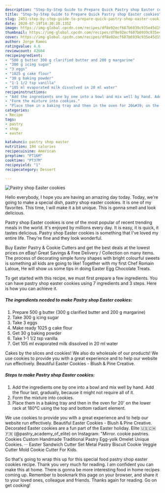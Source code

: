 ```yaml
---
description: "Step-by-Step Guide to Prepare Quick Pastry shop Easter cookies"
title: "Step-by-Step Guide to Prepare Quick Pastry shop Easter cookies"
slug: 2451-step-by-step-guide-to-prepare-quick-pastry-shop-easter-cookies
date: 2020-07-19T14:30:10.135Z
image: https://img-global.cpcdn.com/recipes/df8e92ecf687b6939c935e45d191a503/751x532cq70/pastry-shop-easter-cookies-recipe-main-photo.jpg
thumbnail: https://img-global.cpcdn.com/recipes/df8e92ecf687b6939c935e45d191a503/751x532cq70/pastry-shop-easter-cookies-recipe-main-photo.jpg
cover: https://img-global.cpcdn.com/recipes/df8e92ecf687b6939c935e45d191a503/751x532cq70/pastry-shop-easter-cookies-recipe-main-photo.jpg
author: Jorge Ramos
ratingvalue: 4.6
reviewcount: 42604
recipeingredient:
- "500 g butter 300 g clarified butter and 200 g margarine"
- "300 g icing sugar"
- "3 eggs"
- "1025 g cake flour"
- "30 g baking powder"
- "1-1 1/2 tsp vanilla"
- "105 ml evaporated milk dissolved in 20 ml water"
recipeinstructions:
- "Add the ingredients one by one into a bowl and mix well by hand. Add the flour last, gradually, because it might not require all of it."
- "Form the mixture into cookies."
- "Place them in a baking tray and then in the oven for 20&#39; on the lower rack at 180°C using the top and bottom radiant element."
categories:
- Recipe
tags:
- pastry
- shop
- easter

katakunci: pastry shop easter 
nutrition: 194 calories
recipecuisine: American
preptime: "PT16M"
cooktime: "PT37M"
recipeyield: "1"
recipecategory: Dessert

---
```



![Pastry shop Easter cookies](https://img-global.cpcdn.com/recipes/df8e92ecf687b6939c935e45d191a503/751x532cq70/pastry-shop-easter-cookies-recipe-main-photo.jpg)

Hello everybody, I hope you are having an amazing day today. Today, we're going to make a special dish, pastry shop easter cookies. It is one of my favorites. This time, I will make it a bit unique. This is gonna smell and look delicious.

Pastry shop Easter cookies is one of the most popular of recent trending meals in the world. It's enjoyed by millions every day. It is easy, it is quick, it tastes delicious. Pastry shop Easter cookies is something that I've loved my entire life. They're fine and they look wonderful.

Buy Easter Pastry &amp; Cookie Cutters and get the best deals at the lowest prices on eBay! Great Savings &amp; Free Delivery / Collection on many items. The process of decorating simple funny shapes with bright colourful sweets is something all kids are going to like! Together with my first Chef Romain Laloue, He will show us some tips in doing Easter Egg Chocolate Treats.


To get started with this recipe, we must first prepare a few ingredients. You can have pastry shop easter cookies using 7 ingredients and 3 steps. Here is how you can achieve it.

<!--inarticleads1-->

##### The ingredients needed to make Pastry shop Easter cookies:

1. Prepare 500 g butter (300 g clarified butter and 200 g margarine)
1. Take 300 g icing sugar
1. Take 3 eggs
1. Make ready 1025 g cake flour
1. Get 30 g baking powder
1. Take 1-1 1/2 tsp vanilla
1. Get 105 ml evaporated milk dissolved in 20 ml water


Cakes by the slices and cookies! We also do wholesale of our products! We use cookies to provide you with a great experience and to help our website run effectively. Beautiful Easter Cookies - Blush &amp; Pine Creative. 

<!--inarticleads2-->

##### Steps to make Pastry shop Easter cookies:

1. Add the ingredients one by one into a bowl and mix well by hand. Add the flour last, gradually, because it might not require all of it.
1. Form the mixture into cookies.
1. Place them in a baking tray and then in the oven for 20&#39; on the lower rack at 180°C using the top and bottom radiant element.


We use cookies to provide you with a great experience and to help our website run effectively. Beautiful Easter Cookies - Blush &amp; Pine Creative. Decorated Easter cookies are a fun part of the Easter holiday. Elite 🇺🇸🇨🇭🇫🇷 (@pastry_academy_of_elite) on Instagram: &#34;Mirror. cookie pastries. Cookies Custom Handmade Traditional Pastry Egg-yolk Omelet Unique Cookies. ··· Easter Sandwich Cutter Set Metal Pastry Biscuit Cookie Veggie Cutter Mold Cookie Cutter For Kids. 

So that's going to wrap this up for this special food pastry shop easter cookies recipe. Thank you very much for reading. I am confident you can make this at home. There is gonna be more interesting food in home recipes coming up. Remember to bookmark this page on your browser, and share it to your loved ones, colleague and friends. Thanks again for reading. Go on get cooking!
